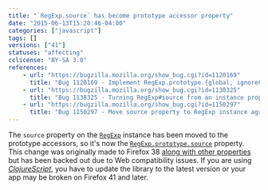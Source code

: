 ```yaml
---
title: "`RegExp.source` has become prototype accessor property"
date: "2015-06-13T15:20:46-04:00"
categories: ["javascript"]
tags: []
versions: ["41"]
statuses: "affecting"
cclicense: "BY-SA 3.0"
references:
    - url: "https://bugzilla.mozilla.org/show_bug.cgi?id=1120169"
      title: "Bug 1120169 - Implement RegExp.prototype.{global, ignoreCase, multiline, source, sticky, unicode}"
    - url: "https://bugzilla.mozilla.org/show_bug.cgi?id=1138325"
      title: "Bug 1138325 - Turning RegExp#source from an instance property into an accessor breaks ClojureScript apps"
    - url: "https://bugzilla.mozilla.org/show_bug.cgi?id=1150297"
      title: "Bug 1150297 - Move source property to RegExp instance again."
---
```

The `source` property on the [`RegExp`](https://developer.mozilla.org/docs/Web/JavaScript/Reference/Global_Objects/RegExp) instance has been moved to the prototype accessors, so it's now the [`RegExp.prototype.source`](https://developer.mozilla.org/docs/Web/JavaScript/Reference/Global_Objects/RegExp/source) property. This change was originally made to Firefox 38 [along with other properties](https://www.fxsitecompat.com/en-CA/docs/2015/regexp-global-ignorecase-multiline-and-sticky-properties-are-now-prototype-accessor-properties/) but has been backed out due to Web compatibility issues. If you are using [*ClojureScript*](https://github.com/clojure/clojurescript), you have to update the library to the latest version or your app may be broken on Firefox 41 and later.

